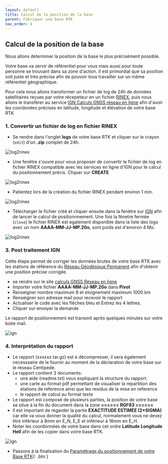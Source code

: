 ```yaml
---
layout: default
title: Calcul de la position de la base
parent: Fabriquer une base RTK
nav_order: 4
---
```


## Calcul de la position de la base

Nous allons déterminer la position de la base le plus précisément possible.

Votre base va servir de référentiel pour vous mais aussi pour toute personne se trouvant dans sa zone d'action. Il est primordial que sa position soit juste et très précise afin de pouvoir tous travailler sur un même référentiel géographique.

Pour cela nous allons transformer un fichier de log de 24h de données satellitaires reçues par votre récepeteur en un fichier [RINEX](http://rgp.ign.fr/DONNEES/format/rinex.php), puis nous allons le transférer au service [IGN Calculs GNSS réseau en ligne](http://rgp.ign.fr/SERVICES/calcul_online.php) afin d'avoir les coordonées précises en latitude, longitude et élévation de votre base RTK

### 1. Convertir un fichier de log en fichier RINEX

* Se rendre dans l'onglet **logs** de votre base RTK et cliquer sur le crayon (```edit```) d'un **.zip** complet de 24h.

![log2rinex](https://jancelin.github.io/docs-centipedeRTK/assets/images/positionnement/log2rinex1.png)

* Une fenêtre s'ouvre pour vous proposer de convertir le fichier de log en fichier RINEX compatible avec les services en ligne d'IGN pour le calcul du positionnement précis. Cliquer sur **CREATE**

![log2rinex](https://jancelin.github.io/docs-centipedeRTK/assets/images/positionnement/log2rinex2.png)

* Patientez lors de la création du fichier RINEX pendant environ 1 min.

![log2rinex](https://jancelin.github.io/docs-centipedeRTK/assets/images/positionnement/log2rinex3.png)

* Télécharger le fichier créé et cliquer ensuite dans la fenêtre sur [IGN](http://rgp.ign.fr/SERVICES/calcul_online.php) afin de lancer le calcul de positionnnement. Une fois la fênetre fermée (```close```) le fichier RINEX est egalement disponible dans la liste des logs avec un nom **AAAA-MM-JJ-MP.20o**, sont poids est d'environ 4 Mo.

![log2rinex](https://jancelin.github.io/docs-centipedeRTK/assets/images/positionnement/log2rinex4.png)

    
### 3. Post traitement IGN

Cette étape permet de corriger les données brutes de votre base RTK avec les stations de référence du [Réseau Géodésique Permanent](http://rgp.ign.fr/) afin d'obtenir une position précise corrigée.

* se rendre sur le site [calculs GNSS Réseau en ligne](http://rgp.ign.fr/SERVICES/calcul_online.php)
* Importer votre fichier **AAAA-MM-JJ-MP.20o** dans **Pivot**
* Renseigner nombre maximum 8 et eloignement maximum 1000 km
* Renseigner son adresse mail pour recevoir le rapport
* Actualiser le code avec les flêches bleu et Entrez les 4 lettres.
* Cliquer sur envoyer la demande

Le rapport de positionnement est transmit après quelques minutes sur votre boite mail.

![ign](https://jancelin.github.io/docs-centipedeRTK/assets/images/positionnement/ign_reseau_en_ligne1.png)


### 4. Interprétation du rapport 

* Le rapport (xxxxxx.tar.gz) est à décompresser, il sera également necesssaire de le fournir au moment de la déclaration de votre base sur le réseau Centipede.
* Le rapport contient 3 documents:
	* une aide (readme.txt) vous expliquant la structure du rapport.
	* une carte au format pdf permettant de visualiser la repartition des stations de reference ainsi que les residus de la mise en reference
	* le rapport de calcul au format texte 
* Le rapport est composé de plusieurs parties, la position de votre base se situe à la fin du document dans la zone **====== RGF93 ======**
* Il est important de regarder la partie **EXACTITUDE ESTIMEE (2*SIGMA)** car elle va vous donner la qualité du calcul, normalement vous ne devez être inférieur à 8mm en E_N, E_E et inférieur à 16mm en E_H.
* Noter les coordonnées de votre base dans cet ordre **Latitude Longitude Hell** afin de les copier dans votre base RTK.

![ign](https://jancelin.github.io/docs-centipedeRTK/assets/images/positionnement/rapport_ign1.png)


* Passons à la finalisation du [Paramétrage du positionnement de votre Base RTK](param_positionnement){: .btn }

